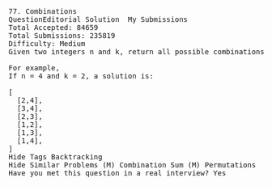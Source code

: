 <pre>
77. Combinations 
QuestionEditorial Solution  My Submissions
Total Accepted: 84659
Total Submissions: 235819
Difficulty: Medium
Given two integers n and k, return all possible combinations of k numbers out of 1 ... n.

For example,
If n = 4 and k = 2, a solution is:

[
  [2,4],
  [3,4],
  [2,3],
  [1,2],
  [1,3],
  [1,4],
]
Hide Tags Backtracking
Hide Similar Problems (M) Combination Sum (M) Permutations
Have you met this question in a real interview? Yes  
</pre>
